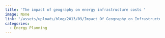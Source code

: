 ```yaml
---
title: 'The impact of geography on energy infrastructure costs '
image: None
link: "/assets/uploads/blog/2013/09/Impact_Of_Geography_on_Infrastructure_Costs.pdf"
categories:
  - Energy Planning
---
```

